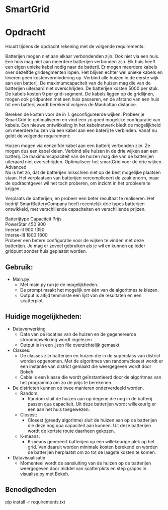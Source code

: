 # SmartGrid

# Opdracht

Houdt tijdens de opdracht rekening met de volgende requirements:

Batterijen mogen niet aan elkaar verbondenden zijn. Ook niet via een huis.
Een huis mag niet aan meerdere batterijen verbonden zijn.
Elk huis heeft een eigen unieke kabel nodig naar de batterij.
Er mogen meerdere kabels over dezelfde gridsegmenten lopen. Het blijven echter wel unieke kabels en leveren geen kostenvermindering op.
Verbind alle huizen in de eerste wijk aan een batterij. De maximumcapaciteit van de huizen mag die van de batterijen uiteraard niet overschrijden.
De batterijen kosten 5000 per stuk. De kabels kosten 9 per grid-segment. De kabels liggen op de gridlijnen, mogen ook gridpunten met een huis passeren, en de afstand van een huis tot een batterij wordt berekend volgens de Manhattan distance.

Bereken de kosten voor de in 1. geconfigureerde wijken. Probeer je SmartGrid te optimaliseren en vind een zo goed mogelijke configuratie van kabels.
Een nieuwe ontwikkeling in het kabelnetwerk biedt de mogelijkheid om meerdere huizen via een kabel aan een baterij te verbinden. Vanaf nu geldt de volgende requirement:

Huizen mogen via eenzelfde kabel aan een batterij verbonden zijn. Ze mogen dus een kabel delen.
Verbind alle huizen in de drie wijken aan een batterij. De maximumcapaciteit van de huizen mag die van de batterijen uiteraard niet overschrijden.
Optimaliseer het smartGrid voor de drie wijken.  
Advanced  
Nu is het zo, dat de batterijen misschien niet op de best mogelijke plaatsen staan. Het verplaatsen van batterijen vercompliceert de zaak enorm, maar de opdrachtgever wil het toch proberen, om inzicht in het probleem te krijgen.

Verplaats de batterijen, en probeer een beter resultaat te realiseren.
Het bedrijf SmartBatteryCompany heeft recentelijk drie types batterijen ontwikkeld, met verschillende capaciteiten en verschillende prijzen.
  
Batterijtype	Capaciteit	Prijs  
PowerStar	450	    900   
Imerse-II	900	1350  
Imerse-III	1800	1800    
Probeer een betere configuratie voor de wijken te vinden met deze batterijen. Je mag er zoveel gebruiken als je wil en kunnen op ieder gridpunt zonder huis geplaatst worden.

## Gebruik:
* Main.py:
  * Met main.py run je de mogelijkheden. 
  * De prompt maakt het mogelijk om één van de algoritmes te kiezen.
  * Output is altijd tenminste een lijst van de resultaten en een scatterplot. 


## Huidige mogelijkheden:
* Dataverwerking
  * Data van de locaties van de huizen en de gegenereerde stroomopwekking wordt ingelezen 
  * Output is in een .json file overzichtelijk gemaakt.
* Classes:
  * De classes zijn batterijen en huizen die in de superclass van district worden opgenomen. Met de algoritmes van random/closest wordt er een instantie van district gemaakt die weergegeven wordt door Bokeh.
  * Cable is een klasse die wordt geïnstantieerd door de algoritmes van het programma om zo de prijs te berekenen.
* De districten kunnen op twee manieren onderverdeeld worden.
  * Random:
    * Random sluit de huizen aan op degene die nog in de batterij passen qua capaciteit. Uit deze batterijen wordt willekeurig er een aan het huis toegewezen.
  * Closest:
    * Closest (greedy algoritme) sluit de huizen aan op de batterijen die deze nog qua capaciteit aan kunnen. Uit deze batterijen wordt de kortste route daarheen gekozen.
  * K-means:
    * K-means genereert batterijen op een willekeurige plek op het grid. Van daaruit worden minimale kosten berekend en worden de batterijen herplaatst om zo tot de laagste kosten te komen.
* Datavisualisatie
  * Momenteel wordt de aansluiting van de huizen op de batterijen weergegeven door middel van scatterplots en step graphs in visualise.py met Bokeh.

## Benodigdheden
pip install -r requirements.txt
